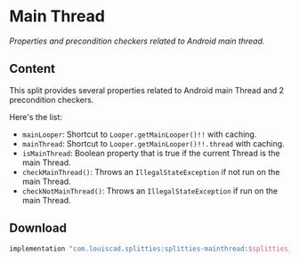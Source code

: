 # Main Thread

*Properties and precondition checkers related to Android main thread.*

## Content

This split provides several properties related to Android main Thread and 2
precondition checkers.

Here's the list:

* `mainLooper`: Shortcut to `Looper.getMainLooper()!!` with caching.
* `mainThread`:  Shortcut to `Looper.getMainLooper()!!.thread` with caching.
* `isMainThread`: Boolean property that is true if the current Thread is the
main Thread.
* `checkMainThread()`: Throws an `IllegalStateException` if not run on the main
Thread.
* `checkNotMainThread()`: Throws an `IllegalStateException` if run on the main
Thread.

## Download

```groovy
implementation "com.louiscad.splitties:splitties-mainthread:$splitties_version"
```
